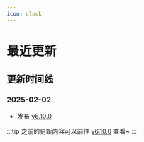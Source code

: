 ```yaml
---
icon: clock
---
```


# 最近更新

## 更新时间线

### 2025-02-02

- 发布 [v6.10.0](./v6.10.0.md)

:::tip
之前的更新内容可以前往 [v6.10.0](./v6.10.0.md) 查看~
:::
